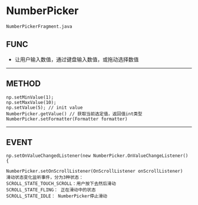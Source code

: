# NumberPicker
`NumberPickerFragment.java`

## FUNC
- 让用户输入数值，通过键盘输入数值，或拖动选择数值

---

## METHOD
```
np.setMinValue(1);
np.setMaxValue(10);
np.setValue(5); // init value
NumberPicker.getValue() // 获取当前选定值，返回值int类型
NumberPicker.setFormatter(Formatter formatter) 

```
---

## EVENT

```
np.setOnValueChangedListener(new NumberPicker.OnValueChangeListener() {
```

```
NumberPicker.setOnScrollListener(OnScrollListener onScrollListener) 
滑动状态变化监听事件，分为3种状态：
SCROLL_STATE_TOUCH_SCROLL：用户按下去然后滑动
SCROLL_STATE_FLING： 正在滑动中的状态
SCROLL_STATE_IDLE： NumberPicker停止滑动
```